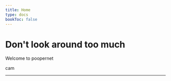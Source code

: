 ```yaml
---
title: Home
type: docs
bookToc: false
---
```


# Don't look around too much

Welcome to poopernet 

cam

---
